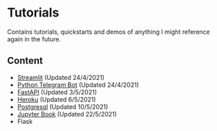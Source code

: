 # Tutorials

Contains tutorials, quickstarts and demos of anything I might reference again in the future.

## Content

* [Streamlit](/streamlit/README.md) (Updated 24/4/2021)
* [Python Telegram Bot](/telegram-bot/README.md) (Updated 24/4/2021)
* [FastAPI](/fastapi/README.md) (Updated 3/5/2021)
* [Heroku](/heroku/README.md) (Updated 6/5/2021)
* [Postgresql](/postgresql/README.md) (Updated 10/5/2021)
* [Jupyter Book](/jupyter-book/README.md) (Updated 22/5/2021)
* Flask
